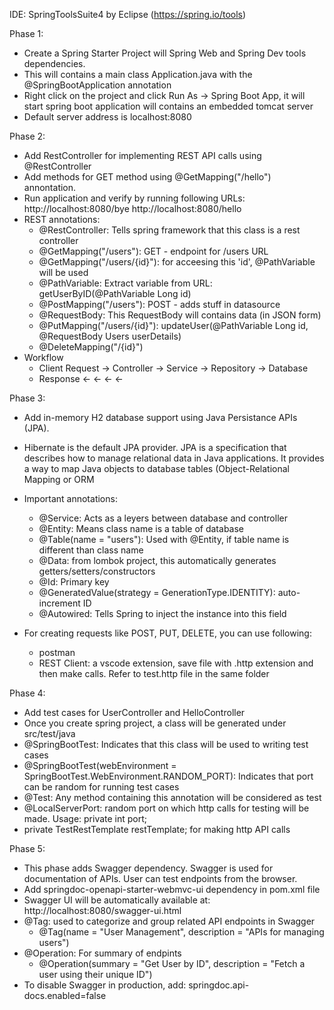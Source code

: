 IDE: SpringToolsSuite4 by Eclipse (https://spring.io/tools)

Phase 1:
- Create a Spring Starter Project will Spring Web and Spring Dev tools dependencies.
- This will contains a main class Application.java with the @SpringBootApplication annotation
- Right click on the project and click Run As -> Spring Boot App, it will start spring boot application will contains an embedded tomcat server
- Default server address is localhost:8080

Phase 2:
- Add RestController for implementing REST API calls using @RestController 
- Add methods for GET method using @GetMapping("/hello") annontation. 
- Run application and verify by running following URLs: http://localhost:8080/bye   http://localhost:8080/hello
- REST annotations:
  - @RestController: Tells spring framework that this class is a rest controller
  - @GetMapping("/users"): GET - endpoint for /users URL
  - @GetMapping("/users/{id}"): for acceesing this 'id', @PathVariable will be used
  - @PathVariable: Extract variable from URL: getUserByID(@PathVariable Long id)
  - @PostMapping("/users"): POST - adds stuff in datasource 
  - @RequestBody: This RequestBody will contains data (in JSON form)
  - @PutMapping("/users/{id}"): updateUser(@PathVariable Long id, @RequestBody Users userDetails)
  - @DeleteMapping("/{id}")
- Workflow 
  - Client Request → Controller → Service → Repository → Database
  - Response      ←          ←          ←           ←

Phase 3: 
- Add in-memory H2 database support using Java Persistance APIs (JPA).
- Hibernate is the default JPA provider. JPA is a specification that describes how to manage relational data in Java applications. It provides a way to map Java objects to database tables (Object-Relational Mapping or ORM
- Important annotations:
  - @Service: Acts as a leyers between database and controller 
  - @Entity: Means class name is a table of database
  - @Table(name = "users"): Used with @Entity, if table name is different than class name
  - @Data: from lombok project, this automatically generates getters/setters/constructors
  - @Id: Primary key
  - @GeneratedValue(strategy = GenerationType.IDENTITY): auto-increment ID
  - @Autowired: Tells Spring to inject the instance into this field

- For creating requests like POST, PUT, DELETE, you can use following:	
  - postman
  - REST Client: a vscode extension, save file with .http extension and then make calls. Refer to test.http file in the same folder

Phase 4:
- Add test cases for UserController and HelloController
- Once you create spring project, a class will be generated under src/test/java
- @SpringBootTest: Indicates that this class will be used to writing test cases
- @SpringBootTest(webEnvironment = SpringBootTest.WebEnvironment.RANDOM_PORT): Indicates that port can be random for running test cases
- @Test: Any method containing this annotation will be considered as test
- @LocalServerPort: random port on which http calls for testing will be made. Usage: private int port;
- private TestRestTemplate restTemplate; for making http API calls 

Phase 5:
- This phase adds Swagger dependency. Swagger is used for documentation of APIs. User can test endpoints from the browser.
- Add springdoc-openapi-starter-webmvc-ui dependency in pom.xml file
- Swagger UI will be automatically available at: http://localhost:8080/swagger-ui.html
- @Tag: used to categorize and group related API endpoints in Swagger
  - @Tag(name = "User Management", description = "APIs for managing users") 
- @Operation: For summary of endpints
  - @Operation(summary = "Get User by ID", description = "Fetch a user using their unique ID")
- To disable Swagger in production, add: springdoc.api-docs.enabled=false